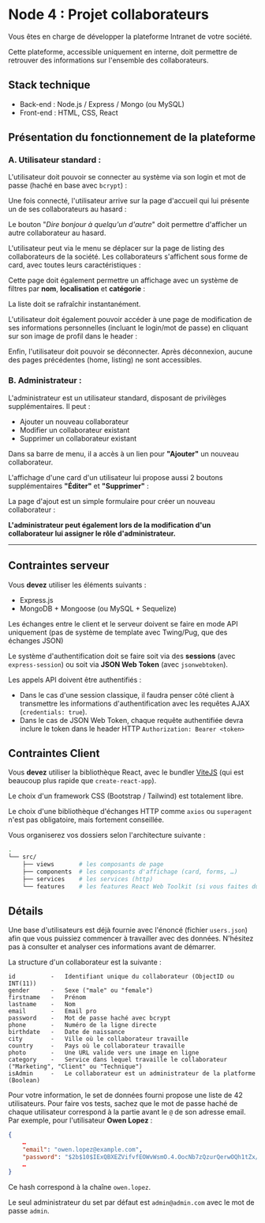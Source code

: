 # Node 4 : Projet collaborateurs

Vous êtes en charge de développer la plateforme Intranet de votre société.

Cette plateforme, accessible uniquement en interne, doit permettre de retrouver des informations sur l'ensemble des collaborateurs.

## Stack technique

- Back-end : Node.js / Express / Mongo (ou MySQL)
- Front-end : HTML, CSS, React

## Présentation du fonctionnement de la plateforme

### A. Utilisateur standard :

L'utilisateur doit pouvoir se connecter au système via son login et mot de passe (haché en base avec `bcrypt`) :

Une fois connecté, l'utilisateur arrive sur la page d'accueil qui lui présente un de ses collaborateurs au hasard :

Le bouton "_Dire bonjour à quelqu'un d'autre_" doit permettre d'afficher un autre collaborateur au hasard.

L'utilisateur peut via le menu se déplacer sur la page de listing des collaborateurs de la société. Les collaborateurs s'affichent sous forme de card, avec toutes leurs caractéristiques :

Cette page doit également permettre un affichage avec un système de filtres par **nom**, **localisation** et **catégorie** :

La liste doit se rafraîchir instantanément.

L'utilisateur doit également pouvoir accéder à une page de modification de ses informations personnelles (incluant le login/mot de passe) en cliquant sur son image de profil dans le header :

Enfin, l'utilisateur doit pouvoir se déconnecter. Après déconnexion, aucune des pages précédentes (home, listing) ne sont accessibles.

### B. Administrateur :

L'administrateur est un utilisateur standard, disposant de privilèges supplémentaires. Il peut :

- Ajouter un nouveau collaborateur
- Modifier un collaborateur existant
- Supprimer un collaborateur existant

Dans sa barre de menu, il a accès à un lien pour **"Ajouter"** un nouveau collaborateur.

L'affichage d'une card d'un utilisateur lui propose aussi 2 boutons supplémentaires **"Éditer"** et **"Supprimer"** :

La page d'ajout est un simple formulaire pour créer un nouveau collaborateur :

**L'administrateur peut également lors de la modification d'un collaborateur lui assigner le rôle d'administrateur.**

-----

## Contraintes serveur

Vous **devez** utiliser les éléments suivants :

- Express.js
- MongoDB + Mongoose (ou MySQL + Sequelize)

Les échanges entre le client et le serveur doivent se faire en mode API uniquement (pas de système de template avec Twing/Pug, que des échanges JSON)

Le système d'authentification doit se faire soit via des **sessions** (avec `express-session`) ou soit via **JSON Web Token** (avec `jsonwebtoken`).

Les appels API doivent être authentifiés :

- Dans le cas d'une session classique, il faudra penser côté client à transmettre les informations d'authentification avec les requêtes AJAX (`credentials: true`).
- Dans le cas de JSON Web Token, chaque requête authentifiée devra inclure le token dans le header HTTP `Authorization: Bearer <token>`

## Contraintes Client

Vous **devez** utiliser la bibliothèque React, avec le bundler [ViteJS](https://vitejs.dev/) (qui est beaucoup plus rapide que `create-react-app`).

Le choix d'un framework CSS (Bootstrap / Tailwind) est totalement libre.

Le choix d'une bibliothèque d'échanges HTTP comme `axios` ou `superagent` n'est pas obligatoire, mais fortement conseillée.

Vous organiserez vos dossiers selon l'architecture suivante :

```bash
.
└── src/
    ├── views       # les composants de page
    ├── components  # les composants d'affichage (card, forms, …)
    ├── services    # les services (http)
    └── features    # les features React Web Toolkit (si vous faites du React-Redux : non obligatoire)
```

## Détails

Une base d'utilisateurs est déjà fournie avec l'énoncé (fichier `users.json`) afin que vous puissiez commencer à travailler avec des données. N'hésitez pas à consulter et analyser ces informations avant de démarrer.

La structure d'un collaborateur est la suivante :

```
id          -   Identifiant unique du collaborateur (ObjectID ou INT(11))
gender      -   Sexe ("male" ou "female")
firstname   -   Prénom
lastname    -   Nom
email       -   Email pro
password    -   Mot de passe haché avec bcrypt
phone       -   Numéro de la ligne directe
birthdate   -   Date de naissance
city        -   Ville où le collaborateur travaille
country     -   Pays où le collaborateur travaille
photo       -   Une URL valide vers une image en ligne
category    -   Service dans lequel travaille le collaborateur ("Marketing", "Client" ou "Technique")
isAdmin     -   Le collaborateur est un administrateur de la platforme (Boolean)
```

Pour votre information, le set de données fourni propose une liste de 42 utilisateurs. Pour faire vos tests, sachez que le mot de passe haché de chaque utilisateur correspond à la partie avant le `@` de son adresse email. Par exemple, pour l'utilisateur **Owen Lopez** :
```json
{
    …
    "email": "owen.lopez@example.com",
    "password": "$2b$10$IExQBXEZVifvfEOWvWsmO.4.OocNb7zQzurQerwOQh1tZx/3okSp.",
    …
}
```

Ce hash correspond à la chaîne `owen.lopez`.

Le seul administrateur du set par défaut est `admin@admin.com` avec le mot de passe `admin`.
